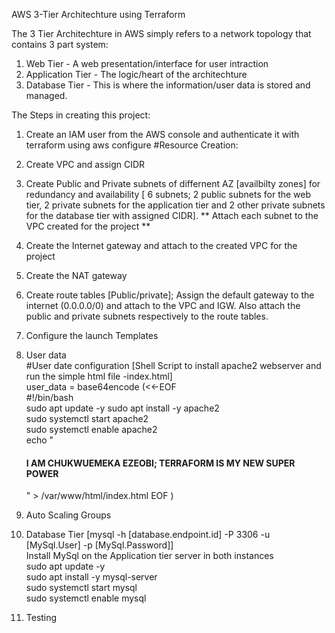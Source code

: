 AWS 3-Tier Architechture using Terraform

The 3 Tier Architechture in AWS simply refers to a network topology that contains 3 part system:
1. Web Tier - A web presentation/interface for user intraction
2. Application Tier - The logic/heart of the architechture
3. Database Tier - This is where the information/user data is stored and managed.

The Steps in creating this project:
1. Create an IAM user from the AWS console and authenticate it with terraform using aws configure 
#Resource Creation:
2. Create VPC and assign CIDR 
3. Create Public and Private subnets of differnent AZ [availbilty zones] for redundancy and availability [ 6 subnets; 2 public subnets for the web tier, 2 private subnets for the application tier and 2 other private subnets for the database tier with assigned CIDR]. ** Attach each subnet to the VPC created for the project **
4. Create the Internet gateway and attach to the created VPC for the project
5. Create the NAT gateway
6. Create route tables [Public/private]; Assign the default gateway to the internet (0.0.0.0/0) and attach to the VPC and IGW. Also attach the public and private subnets respectively to the route tables.
7.  Configure the launch Templates
8. User data<br>
#User date configuration [Shell Script to install apache2 webserver and run the simple html file -index.html]<br>
  user_data = base64encode (<<-EOF<br>
    #!/bin/bash<br>
    sudo apt update -y
    sudo apt install -y apache2<br>
    sudo systemctl start apache2<br>
    sudo systemctl enable apache2<br>
    echo "<html><body><h4>I AM CHUKWUEMEKA EZEOBI; TERRAFORM IS MY NEW SUPER POWER</h4></body></html>" > /var/www/html/index.html
  EOF
  )

9. Auto Scaling Groups

10. Database Tier [mysql -h [database.endpoint.id] -P 3306 -u [MySql.User] -p [MySql.Password]]<br>
Install MySql on the Application tier server in both instances<br>
sudo apt update -y<br>
sudo apt install -y mysql-server<br>
sudo systemctl start mysql<br>
sudo systemctl enable mysql<br>

11. Testing 